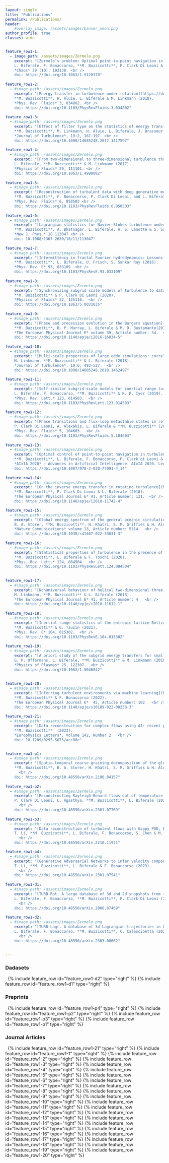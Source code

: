 ```yaml
---
layout: single
title: "Publications"
permalink: /Publications/
header:
    #overlay_image: /assets/images/banner_neon.png
author_profile: true
classes: wide


feature_row1-1:
  - image_path: /assets/images/Zermelo.png
    excerpt: "[Zermelo’s problem: Optimal point-to-point navigation in 2D turbulent flows using reinforcement learning](https://doi.org/10.1063/1.5120370) <br />
    L. Biferale, F. Bonaccorso, **M. Buzzicotti**, P. Clark Di Leoni & K. Gustavsson (2019).
    *Chaos* 29 (10): 103138. <br />
    doi: https://doi.org/10.1063/1.5120370"
    
feature_row1-2:
  - #image_path: /assets/images/Zermelo.png
    excerpt: "[Energy transfer in turbulence under rotation](https://doi.org/10.1103/PhysRevFluids.3.034802) <br />
    **M. Buzzicotti**, H. Aluie, L. Biferale & M. Linkmann (2018).
    *Phys. Rev. Fluids* 3, 034802. <br />
    doi: https://doi.org/10.1103/PhysRevFluids.3.034802"
    
feature_row1-3:
  - #image_path: /assets/images/Zermelo.png
    excerpt: "[Effect of filter type on the statistics of energy transfer between resolved and subfilter scales from a-priori analysis of direct numerical simulations of isotropic turbulence](https://doi.org/10.1080/14685248.2017.1417597) <br />
    **M. Buzzicotti**, M. Linkmann, H. Aluie, L. Biferale, J. Brasseur & C. Meneveau (2018).
    *Journal of Turbulence*, 19:2, 167-197. <br />
    doi: https://doi.org/10.1080/14685248.2017.1417597"
    
feature_row1-4:
  - #image_path: /assets/images/Zermelo.png
    excerpt: "[From two-dimensional to three-dimensional turbulence through two-dimensional three-component flows](https://doi.org/10.1063/1.4990082) <br />
    L. Biferale, **M. Buzzicotti** & M. Linkmann (2017).
    *Physics of Fluids* 29, 111101. <br />
    doi: https://doi.org/10.1063/1.4990082"
 
feature_row1-5:
  - #image_path: /assets/images/Zermelo.png
    excerpt: "[Reconstruction of turbulent data with deep generative models for semantic inpainting from TURB-Rot database](https://doi.org/10.1103/PhysRevFluids.6.050503)<br />
    **M. Buzzicotti**, F. Bonaccorso, P. Clark Di Leoni, and L. Biferale (2021).
    *Phys. Rev. Fluids* 6, 050503 <br />
    doi: https://doi.org/10.1103/PhysRevFluids.6.050503"
    
feature_row1-6:
  - #image_path: /assets/images/Zermelo.png
    excerpt: "[Lagrangian statistics for Navier–Stokes turbulence under Fourier-mode reduction: fractal and homogeneous decimations](https://iopscience.iop.org/article/10.1088/1367-2630/18/11/113047/meta) <br />
    **M. Buzzicotti**, A. Bhatnagar, L. Biferale, A. S. Lanotte & S. Sankar Ray (2016).
    *New J. Phys.* 18 113047 <br />
    doi: 10.1088/1367-2630/18/11/113047"
    
feature_row1-7:
  - #image_path: /assets/images/Zermelo.png
    excerpt: "[Intermittency in fractal Fourier hydrodynamics: Lessons from the Burgers equation](https://doi.org/10.1103/PhysRevE.93.033109) <br />
    **M. Buzzicotti**, L. Biferale, U. Frisch, S. Sankar Ray (2016).
    *Phys. Rev. E* 93, 033109  <br />
    doi: https://doi.org/10.1103/PhysRevE.93.033109"
    
feature_row1-8:
  - #image_path: /assets/images/Zermelo.png
    excerpt: "[Synchronizing subgrid scale models of turbulence to data](https://doi.org/10.1063/5.0031835) <br />
    **M. Buzzicotti** & P. Clark Di Leoni (2020).
    *Physics of Fluids* 32, 125116.  <br />
    doi: https://doi.org/10.1063/5.0031835"
    
feature_row1-9:
  - #image_path: /assets/images/Zermelo.png
    excerpt: "[Phase and precession evolution in the Burgers equation](https://doi.org/10.1140/epje/i2016-16034-5) <br />
    **M. Buzzicotti**, B. P. Murray, L. Biferale & M. D. Bustamante(2016).
    *The European Physical Journal E* volume 39, Article number: 34.  <br />
    doi: https://doi.org/10.1140/epje/i2016-16034-5"
    
feature_row1-10:
  - #image_path: /assets/images/Zermelo.png
    excerpt: "[Multi-scale properties of large eddy simulations: correlations between resolved-scale velocity-field increments and subgrid-scale quantities](https://doi.org/10.1080/14685248.2018.1462497) <br />
    M. Linkmann, **M. Buzzicotti** & L. Biferale (2018).
    *Journal of Turbulence*, 19:6, 493-527.  <br />
    doi: https://doi.org/10.1080/14685248.2018.1462497"
    
feature_row1-11:
  - #image_path: /assets/images/Zermelo.png
    excerpt: "[Self-similar subgrid-scale models for inertial range turbulence and accurate measurements of intermittency](https://doi.org/10.1103/PhysRevLett.123.014503) <br />
    L. Biferale, F. Bonaccorso, **M. Buzzicotti** & K. P. Iyer (2019).
    *Phys. Rev. Lett.* 123, 014503.  <br />
    doi: https://doi.org/10.1103/PhysRevLett.123.014503"
    
feature_row1-12:
  - #image_path: /assets/images/Zermelo.png
    excerpt: "[Phase transitions and flux-loop metastable states in rotating turbulence](https://doi.org/10.1103/PhysRevFluids.5.104603) <br />
    P. Clark Di Leoni, A. Alexakis, L. Biferale & **M. Buzzicotti** (2020).
    *Phys. Rev. Fluids* 5, 104603.  <br />
    doi: https://doi.org/10.1103/PhysRevFluids.5.104603"
    
feature_row1-13:
  - #image_path: /assets/images/Zermelo.png
    excerpt: "[Optimal control of point-to-point navigation in turbulent time dependent flows using reinforcement learning](https://doi.org/10.1007/978-3-030-77091-4_14) <br />
    **M. Buzzicotti**, L. Biferale, F. Bonaccorso, P. Clark di Leoni & K. Gustavsson (2021).
    *AIxIA 2020* – Advances in Artificial Intelligence. AIxIA 2020. Lecture Notes in Computer Science(), vol 12414. Springer, Cham. <br />
    doi: https://doi.org/10.1007/978-3-030-77091-4_14"
   
feature_row1-14:
  - #image_path: /assets/images/Zermelo.png
    excerpt: "[On the inverse energy transfer in rotating turbulence](https://doi.org/10.1140/epje/i2018-11742-4) <br />
    **M. Buzzicotti**, P. Clark Di Leoni & L. Biferale (2018).
    *The European Physical Journal E* 41, Article number: 131.  <br />
    doi: https://doi.org/10.1140/epje/i2018-11742-4"

feature_row1-15:
  - #image_path: /assets/images/Zermelo.png
    excerpt: "[Global energy spectrum of the general oceanic circulation](https://doi.org/10.1038/s41467-022-33031-3) <br />
    B. A. Storer, **M. Buzzicotti**, H. Khatri, S. M. Griffies & H. Aluie (2022).
    *Nature Communications* volume 13, Article number: 5314.  <br />
    doi: https://doi.org/10.1038/s41467-022-33031-3"
    
feature_row1-16:
  - #image_path: /assets/images/Zermelo.png
    excerpt: "[Statistical properties of turbulence in the presence of a smart small-scale control](https://doi.org/10.1103/PhysRevLett.124.084504) <br />
    **M. Buzzicotti**, L. Biferale & F. Toschi (2020).
    *Phys. Rev. Lett.* 124, 084504   <br />
    doi: https://doi.org/10.1103/PhysRevLett.124.084504"
    
    
feature_row1-17:
  - #image_path: /assets/images/Zermelo.png
    excerpt: "[Nonuniversal behaviour of helical two-dimensional three-component turbulence](https://doi.org/10.1140/epje/i2018-11612-1) <br />
    M. Linkmann, **M. Buzzicotti** & L. Biferale (2018).
    *The European Physical Journal E* 41, Article number: 4   <br />
    doi: https://doi.org/10.1140/epje/i2018-11612-1"
    
feature_row1-18:
  - #image_path: /assets/images/Zermelo.png
    excerpt: "[Inertial range statistics of the entropic lattice Boltzmann method in three-dimensional turbulence](https://doi.org/10.1103/PhysRevE.104.015302) <br />
    **M. Buzzicotti** & G. Tauzin (2021).
    *Phys. Rev. E* 104, 015302.  <br />
    doi: https://doi.org/10.1103/PhysRevE.104.015302"
    
feature_row1-19:
  - #image_path: /assets/images/Zermelo.png
    excerpt: "[A priori study of the subgrid energy transfers for small-scale dynamo in kinematic and saturation regimes](https://doi.org/10.1063/1.5046842) <br />
    G. P. Offermans, L. Biferale, **M. Buzzicotti** & M. Linkmann (2018).
    *Physics of Plasmas* 25, 122307.  <br />
    doi: https://doi.org/10.1063/1.5046842"
    
    
feature_row1-20:
  - #image_path: /assets/images/Zermelo.png
    excerpt: "[Inferring turbulent environments via machine learning](https://doi.org/10.1140/epje/s10189-022-00258-3) <br />
    **M. Buzzicotti** & F. Bonaccorso (2022).
    *The European Physical Journal E*  45, Article number: 102   <br />
    doi: https://doi.org/10.1140/epje/s10189-022-00258-3"
    
feature_row1-21:
  - #image_path: /assets/images/Zermelo.png
    excerpt: "[Data reconstruction for complex flows using AI: recent progress, obstacles, and perspectives](https://iopscience.iop.org/article/10.1209/0295-5075/acc88c/meta) <br />
    **M. Buzzicotti**  (2023).
    *Europhysics Letters*, Volume 142, Number 2   <br />
    doi: 10.1209/0295-5075/acc88c"
  

feature_row1-p1:
  - #image_path: /assets/images/Zermelo.png
    excerpt: "[Spatio-temporal coarse-graining decomposition of the global ocean geostrophic kinetic energy](https://doi.org/10.48550/arXiv.2106.04157) <br />
    **M. Buzzicotti**, B. A. Storer, H. Khatri, S. M. Griffies & H. Aluie (2021).
      <br />
    doi: https://doi.org/10.48550/arXiv.2106.04157"
    
feature_row1-p2:
  - #image_path: /assets/images/Zermelo.png
    excerpt: "[Reconstructing Rayleigh-Benard flows out of temperature-only measurements using Physics-Informed Neural Networks](https://doi.org/10.48550/arXiv.2301.07769) <br />
    P. Clark Di Leoni, L. Agasthya, **M. Buzzicotti**, L. Biferale (2023).
      <br />
    doi: https://doi.org/10.48550/arXiv.2301.07769" 
    
feature_row1-p3:
  - #image_path: /assets/images/Zermelo.png
    excerpt: "[Data reconstruction of turbulent flows with Gappy POD, Extended POD and Generative Adversarial Networks](https://doi.org/10.48550/arXiv.2210.11921) <br />
    T. Li, **M. Buzzicotti**, L. Biferale, F. Bonaccorso, S. Chen & M. Wan (2022).
      <br />
    doi: https://doi.org/10.48550/arXiv.2210.11921" 

feature_row1-p4:
  - #image_path: /assets/images/Zermelo.png
    excerpt: "[Generative Adversarial Networks to infer velocity components in rotating turbulent flows](https://doi.org/10.48550/arXiv.2301.07541) <br />
    T. Li, **M. Buzzicotti**, L. Biferale & F. Bonaccorso (2023).
      <br />
    doi: https://doi.org/10.48550/arXiv.2301.07541" 
    
feature_row1-d1:
  - #image_path: /assets/images/Zermelo.png
    excerpt: "[TURB-Rot. A large database of 3d and 2d snapshots from turbulent rotating flows](https://doi.org/10.48550/arXiv.2006.07469) <br />
    L. Biferale, F. Bonaccorso, **M. Buzzicotti**, P. Clark Di Leoni (2020).
      <br />
    doi: https://doi.org/10.48550/arXiv.2006.07469"
    
feature_row1-d2:
  - #image_path: /assets/images/Zermelo.png
    excerpt: "[TURB-Lagr. A database of 3d Lagrangian trajectories in homogeneous and isotropic turbulence](https://doi.org/10.48550/arXiv.2303.08662) <br />
    L. Biferale, F. Bonaccorso, **M. Buzzicotti**, C. Calascibetta (2023).
      <br />
    doi: https://doi.org/10.48550/arXiv.2303.08662"
    
    
--- 
```

### Dadasets
&nbsp;
{% include feature_row id="feature_row1-d2" type="right" %}
{% include feature_row id="feature_row1-d1" type="right" %}
### Preprints
&nbsp;
{% include feature_row id="feature_row1-p4" type="right" %}
{% include feature_row id="feature_row1-p2" type="right" %}
{% include feature_row id="feature_row1-p3" type="right" %}
{% include feature_row id="feature_row1-p1" type="right" %}
### Journal Articles
&nbsp;
{% include feature_row id="feature_row1-21" type="right" %}
{% include feature_row id="feature_row1-1" type="right" %}
{% include feature_row id="feature_row1-2" type="right" %}
{% include feature_row id="feature_row1-3" type="right" %}
{% include feature_row id="feature_row1-4" type="right" %}
{% include feature_row id="feature_row1-5" type="right" %}
{% include feature_row id="feature_row1-6" type="right" %}
{% include feature_row id="feature_row1-7" type="right" %}
{% include feature_row id="feature_row1-8" type="right" %}
{% include feature_row id="feature_row1-9" type="right" %}
{% include feature_row id="feature_row1-10" type="right" %}
{% include feature_row id="feature_row1-11" type="right" %}
{% include feature_row id="feature_row1-12" type="right" %}
{% include feature_row id="feature_row1-13" type="right" %}
{% include feature_row id="feature_row1-14" type="right" %}
{% include feature_row id="feature_row1-15" type="right" %}
{% include feature_row id="feature_row1-16" type="right" %}
{% include feature_row id="feature_row1-17" type="right" %}
{% include feature_row id="feature_row1-18" type="right" %}
{% include feature_row id="feature_row1-19" type="right" %}
{% include feature_row id="feature_row1-20" type="right" %}

